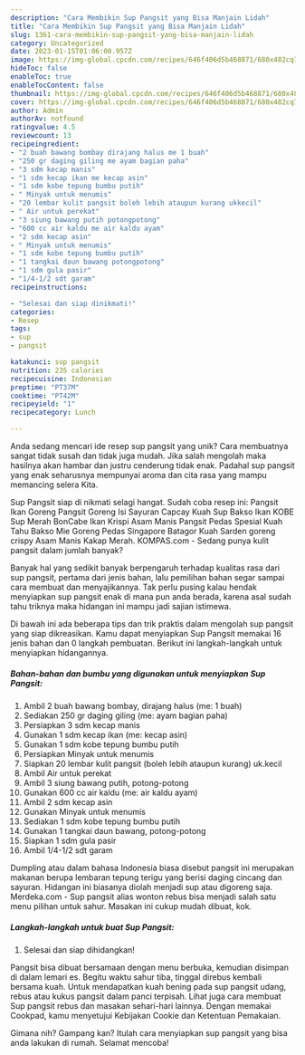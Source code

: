```yaml
---
description: "Cara Membikin Sup Pangsit yang Bisa Manjain Lidah"
title: "Cara Membikin Sup Pangsit yang Bisa Manjain Lidah"
slug: 1361-cara-membikin-sup-pangsit-yang-bisa-manjain-lidah
category: Uncategorized
date: 2023-01-15T01:06:00.957Z
image: https://img-global.cpcdn.com/recipes/646f406d5b468871/680x482cq70/sup-pangsit-foto-resep-utama.jpg
hideToc: false
enableToc: true
enableTocContent: false
thumbnail: https://img-global.cpcdn.com/recipes/646f406d5b468871/680x482cq70/sup-pangsit-foto-resep-utama.jpg
cover: https://img-global.cpcdn.com/recipes/646f406d5b468871/680x482cq70/sup-pangsit-foto-resep-utama.jpg
author: Admin
authorAv: notfound
ratingvalue: 4.5
reviewcount: 13
recipeingredient:
- "2 buah bawang bombay dirajang halus me 1 buah"
- "250 gr daging giling me ayam bagian paha"
- "3 sdm kecap manis"
- "1 sdm kecap ikan me kecap asin"
- "1 sdm kobe tepung bumbu putih"
- " Minyak untuk menumis"
- "20 lembar kulit pangsit boleh lebih ataupun kurang ukkecil"
- " Air untuk perekat"
- "3 siung bawang putih potongpotong"
- "600 cc air kaldu me air kaldu ayam"
- "2 sdm kecap asin"
- " Minyak untuk menumis"
- "1 sdm kobe tepung bumbu putih"
- "1 tangkai daun bawang potongpotong"
- "1 sdm gula pasir"
- "1/4-1/2 sdt garam"
recipeinstructions:

- "Selesai dan siap dinikmati!"
categories:
- Resep
tags:
- sup
- pangsit

katakunci: sup pangsit 
nutrition: 235 calories
recipecuisine: Indonesian
preptime: "PT37M"
cooktime: "PT42M"
recipeyield: "1"
recipecategory: Lunch

---
```





Anda sedang mencari ide resep sup pangsit yang unik? Cara membuatnya sangat tidak susah dan tidak juga mudah. Jika salah mengolah maka hasilnya akan hambar dan justru cenderung tidak enak. Padahal sup pangsit yang enak seharusnya mempunyai aroma dan cita rasa yang mampu memancing selera Kita.





Sup Pangsit siap di nikmati selagi hangat. Sudah coba resep ini: Pangsit Ikan Goreng Pangsit Goreng Isi Sayuran Capcay Kuah Sup Bakso Ikan KOBE Sup Merah BonCabe Ikan Krispi Asam Manis Pangsit Pedas Spesial Kuah Tahu Bakso Mie Goreng Pedas Singapore Batagor Kuah Sarden goreng crispy Asam Manis Kakap Merah. KOMPAS.com - Sedang punya kulit pangsit dalam jumlah banyak?

Banyak hal yang sedikit banyak berpengaruh terhadap kualitas rasa dari sup pangsit, pertama dari jenis bahan, lalu pemilihan bahan segar sampai cara membuat dan menyajikannya. Tak perlu pusing kalau hendak menyiapkan sup pangsit enak di mana pun anda berada, karena asal sudah tahu triknya maka hidangan ini mampu jadi sajian istimewa.






Di bawah ini ada beberapa tips dan trik praktis dalam mengolah sup pangsit yang siap dikreasikan. Kamu dapat menyiapkan Sup Pangsit memakai 16 jenis bahan dan 0 langkah pembuatan. Berikut ini langkah-langkah untuk menyiapkan hidangannya.

<!--inarticleads1-->

##### Bahan-bahan dan bumbu yang digunakan untuk menyiapkan Sup Pangsit:

1. Ambil 2 buah bawang bombay, dirajang halus (me: 1 buah)
1. Sediakan 250 gr daging giling (me: ayam bagian paha)
1. Persiapkan 3 sdm kecap manis
1. Gunakan 1 sdm kecap ikan (me: kecap asin)
1. Gunakan 1 sdm kobe tepung bumbu putih
1. Persiapkan  Minyak untuk menumis
1. Siapkan 20 lembar kulit pangsit (boleh lebih ataupun kurang) uk.kecil
1. Ambil  Air untuk perekat
1. Ambil 3 siung bawang putih, potong-potong
1. Gunakan 600 cc air kaldu (me: air kaldu ayam)
1. Ambil 2 sdm kecap asin
1. Gunakan  Minyak untuk menumis
1. Sediakan 1 sdm kobe tepung bumbu putih
1. Gunakan 1 tangkai daun bawang, potong-potong
1. Siapkan 1 sdm gula pasir
1. Ambil 1/4-1/2 sdt garam


Dumpling atau dalam bahasa Indonesia biasa disebut pangsit ini merupakan makanan berupa lembaran tepung terigu yang berisi daging cincang dan sayuran. Hidangan ini biasanya diolah menjadi sup atau digoreng saja. Merdeka.com - Sup pangsit alias wonton rebus bisa menjadi salah satu menu pilihan untuk sahur. Masakan ini cukup mudah dibuat, kok. 

<!--inarticleads2-->

##### Langkah-langkah untuk buat Sup Pangsit:


1. Selesai dan siap dihidangkan!

Pangsit bisa dibuat bersamaan dengan menu berbuka, kemudian disimpan di dalam lemari es. Begitu waktu sahur tiba, tinggal direbus kembali bersama kuah. Untuk mendapatkan kuah bening pada sup pangsit udang, rebus atau kukus pangsit dalam panci terpisah. Lihat juga cara membuat Sup pangsit rebus dan masakan sehari-hari lainnya. Dengan memakai Cookpad, kamu menyetujui Kebijakan Cookie dan Ketentuan Pemakaian. 

Gimana nih? Gampang kan? Itulah cara menyiapkan sup pangsit yang bisa anda lakukan di rumah. Selamat mencoba!
